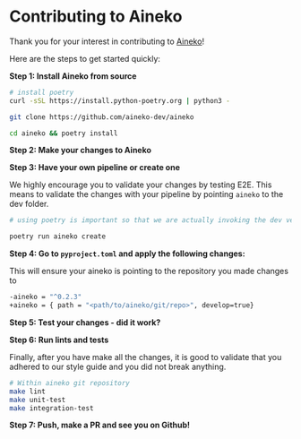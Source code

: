 # Contributing to Aineko

Thank you for your interest in contributing to [Aineko](https://github.com/aineko-dev/aineko)!&#x20;

Here are the steps to get started quickly:&#x20;

**Step 1: Install Aineko from source**

```bash
# install poetry
curl -sSL https://install.python-poetry.org | python3 -

git clone https://github.com/aineko-dev/aineko

cd aineko && poetry install
```

**Step 2: Make your changes to Aineko**&#x20;

**Step 3: Have your own pipeline or create one**&#x20;

We highly encourage you to validate your changes by testing E2E. This means to validate the changes with your pipeline by pointing `aineko` to the dev folder.&#x20;

```bash
# using poetry is important so that we are actually invoking the dev version of Aineko

poetry run aineko create
```

**Step 4: Go to `pyproject.toml` and apply the following changes:**&#x20;

This will ensure your aineko is pointing to the repository you made changes to

```bash
-aineko = "^0.2.3"
+aineko = { path = "<path/to/aineko/git/repo>", develop=true}
```

**Step 5: Test your changes - did it work?**&#x20;

**Step 6: Run lints and tests**&#x20;

Finally, after you have make all the changes, it is good to validate that you adhered to our style guide and you did not break anything.  &#x20;

```bash
# Within aineko git repository
make lint
make unit-test
make integration-test
```

**Step 7: Push, make a PR and see you on Github!**&#x20;
